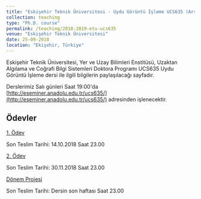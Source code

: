 ```yaml
---
title: "Eskişehir Teknik Üniversitesi - Uydu Görüntü İşleme UCS635 (Arşiv)"
collection: teaching
type: "Ph.D. course"
permalink: /teaching/2018-2019-etu-ucs635
venue: "Eskişehir Teknik Üniversitesi"
date: 25-09-2018
location: "Ekişehir, Türkiye"
---
```


Eskişehir Teknik Üniversitesi, Yer ve Uzay Bilimleri Enstitüsü, Uzaktan Algılama ve Coğrafi Bilgi Sistemleri Doktora Programı UCS635 Uydu Görüntü İşleme dersi ile ilgili bilgilerin paylaşılacağı sayfadır.

Derslerimiz Salı günleri Saat 19:00'da [http://eseminer.anadolu.edu.tr/ucs635/](http://eseminer.anadolu.edu.tr/ucs635/) adresinden işlenecektir.


Ödevler
------
[1. Ödev](http://kalkan.github.io/files/ucs635-20182019/odev1-20182019.pdf)

Son Teslim Tarihi: 14.10.2018 Saat 23.00

[2. Ödev](http://kalkan.github.io/files/ucs635-20182019/odev2-20182019.pdf)

Son Teslim Tarihi: 30.11.2018 Saat 23.00

[Dönem Projesi](http://kalkan.github.io/files/ucs635-20182019/UCS635-DonemProjesi.pdf)

Son Teslim Tarihi: Dersin son haftası Saat 23.00
